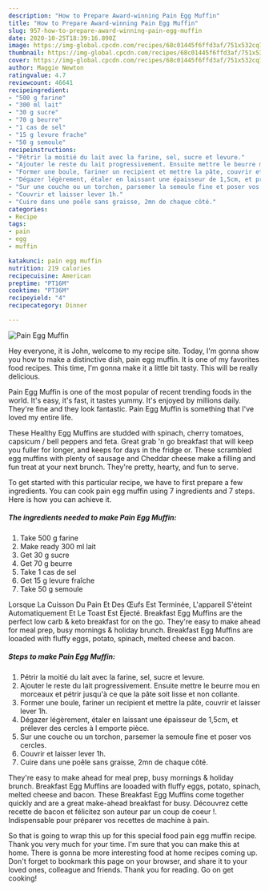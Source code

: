 ```yaml
---
description: "How to Prepare Award-winning Pain Egg Muffin"
title: "How to Prepare Award-winning Pain Egg Muffin"
slug: 957-how-to-prepare-award-winning-pain-egg-muffin
date: 2020-10-25T18:39:16.890Z
image: https://img-global.cpcdn.com/recipes/68c01445f6ffd3af/751x532cq70/pain-egg-muffin-photo-principale-de-la-recette.jpg
thumbnail: https://img-global.cpcdn.com/recipes/68c01445f6ffd3af/751x532cq70/pain-egg-muffin-photo-principale-de-la-recette.jpg
cover: https://img-global.cpcdn.com/recipes/68c01445f6ffd3af/751x532cq70/pain-egg-muffin-photo-principale-de-la-recette.jpg
author: Maggie Newton
ratingvalue: 4.7
reviewcount: 46641
recipeingredient:
- "500 g farine"
- "300 ml lait"
- "30 g sucre"
- "70 g beurre"
- "1 cas de sel"
- "15 g levure frache"
- "50 g semoule"
recipeinstructions:
- "Pétrir la moitié du lait avec la farine, sel, sucre et levure."
- "Ajouter le reste du lait progressivement. Ensuite mettre le beurre mou en morceaux et pétrir jusqu&#39;à ce que la pâte soit lisse et non collante."
- "Former une boule, fariner un recipient et mettre la pâte, couvrir et laisser lever 1h."
- "Dégazer légèrement, étaler en laissant une épaisseur de 1,5cm, et prélever des cercles à l emporte pièce."
- "Sur une couche ou un torchon, parsemer la semoule fine et poser vos cercles."
- "Couvrir et laisser lever 1h."
- "Cuire dans une poêle sans graisse, 2mn de chaque côté."
categories:
- Recipe
tags:
- pain
- egg
- muffin

katakunci: pain egg muffin 
nutrition: 219 calories
recipecuisine: American
preptime: "PT16M"
cooktime: "PT36M"
recipeyield: "4"
recipecategory: Dinner

---
```



![Pain Egg Muffin](https://img-global.cpcdn.com/recipes/68c01445f6ffd3af/751x532cq70/pain-egg-muffin-photo-principale-de-la-recette.jpg)

Hey everyone, it is John, welcome to my recipe site. Today, I'm gonna show you how to make a distinctive dish, pain egg muffin. It is one of my favorites food recipes. This time, I'm gonna make it a little bit tasty. This will be really delicious.

Pain Egg Muffin is one of the most popular of recent trending foods in the world. It's easy, it's fast, it tastes yummy. It's enjoyed by millions daily. They're fine and they look fantastic. Pain Egg Muffin is something that I've loved my entire life.

These Healthy Egg Muffins are studded with spinach, cherry tomatoes, capsicum / bell peppers and feta. Great grab &#39;n go breakfast that will keep you fuller for longer, and keeps for days in the fridge or. These scrambled egg muffins with plenty of sausage and Cheddar cheese make a filling and fun treat at your next brunch. They&#39;re pretty, hearty, and fun to serve.


To get started with this particular recipe, we have to first prepare a few ingredients. You can cook pain egg muffin using 7 ingredients and 7 steps. Here is how you can achieve it.

<!--inarticleads1-->

##### The ingredients needed to make Pain Egg Muffin:

1. Take 500 g farine
1. Make ready 300 ml lait
1. Get 30 g sucre
1. Get 70 g beurre
1. Take 1 cas de sel
1. Get 15 g levure fraîche
1. Take 50 g semoule


Lorsque La Cuisson Du Pain Et Des Œufs Est Terminée, L&#39;appareil S&#39;éteint Automatiquement Et Le Toast Est Éjecté. Breakfast Egg Muffins are the perfect low carb &amp; keto breakfast for on the go. They&#39;re easy to make ahead for meal prep, busy mornings &amp; holiday brunch. Breakfast Egg Muffins are looaded with fluffy eggs, potato, spinach, melted cheese and bacon. 

<!--inarticleads2-->

##### Steps to make Pain Egg Muffin:

1. Pétrir la moitié du lait avec la farine, sel, sucre et levure.
1. Ajouter le reste du lait progressivement. Ensuite mettre le beurre mou en morceaux et pétrir jusqu&#39;à ce que la pâte soit lisse et non collante.
1. Former une boule, fariner un recipient et mettre la pâte, couvrir et laisser lever 1h.
1. Dégazer légèrement, étaler en laissant une épaisseur de 1,5cm, et prélever des cercles à l emporte pièce.
1. Sur une couche ou un torchon, parsemer la semoule fine et poser vos cercles.
1. Couvrir et laisser lever 1h.
1. Cuire dans une poêle sans graisse, 2mn de chaque côté.


They&#39;re easy to make ahead for meal prep, busy mornings &amp; holiday brunch. Breakfast Egg Muffins are looaded with fluffy eggs, potato, spinach, melted cheese and bacon. These Breakfast Egg Muffins come together quickly and are a great make-ahead breakfast for busy. Découvrez cette recette de bacon et félicitez son auteur par un coup de coeur !. Indispensable pour préparer vos recettes de machine à pain. 

So that is going to wrap this up for this special food pain egg muffin recipe. Thank you very much for your time. I'm sure that you can make this at home. There is gonna be more interesting food at home recipes coming up. Don't forget to bookmark this page on your browser, and share it to your loved ones, colleague and friends. Thank you for reading. Go on get cooking!
